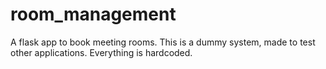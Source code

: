 # room_management
A flask app to book meeting rooms. This is a dummy system, made to test other applications. Everything is hardcoded.

